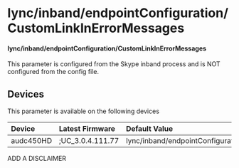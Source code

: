 ﻿---
description: lync/inband/endpointConfiguration/CustomLinkInErrorMessages
search:
    keywords: ['lync','inband','endpointConfiguration','CustomLinkInErrorMessages']
---

# lync/inband/endpointConfiguration/CustomLinkInErrorMessages

#### lync/inband/endpointConfiguration/CustomLinkInErrorMessages

This parameter is configured from the Skype inband process and is NOT configured from the config file.



## Devices
This parameter is available on the following devices

| Device | Latest Firmware | Default Value |
|:---|:---|:---|
| audc450HD | ;UC_3.0.4.111.77 | lync/inband/endpointConfiguration/CustomLinkInErrorMessages= 

ADD A DISCLAIMER
